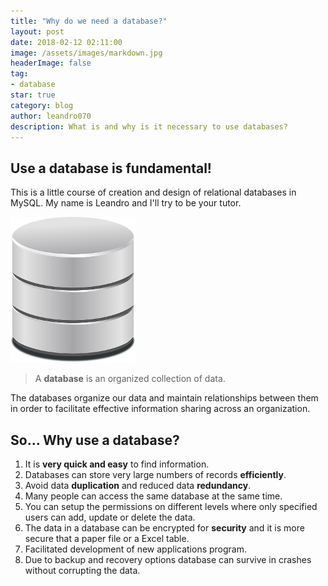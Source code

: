 ```yaml
---
title: "Why do we need a database?"
layout: post
date: 2018-02-12 02:11:00
image: /assets/images/markdown.jpg
headerImage: false
tag:
- database
star: true
category: blog
author: leandro070
description: What is and why is it necessary to use databases?
---
```


## Use a database is fundamental!

This is a little course of creation and design of relational databases in MySQL. My name is Leandro and I'll try to be your tutor.



![Markdowm Image][1]




> A **database** is an organized collection of data.

The databases organize our data and maintain relationships between them in order to facilitate effective information sharing across an organization.

## So... Why use a database?

1. It is **very quick and easy** to find information.
2. Databases can store very large numbers of records **efficiently**.
3. Avoid data **duplication** and reduced data **redundancy**.
4. Many people can access the same database at the same time.
5. You can setup the permissions on different levels where only specified users can add, update or delete the data.
6. The data in a database can be encrypted for **security** and it is more secure that a paper file or a Excel table.
7. Facilitated development of new applications program.
8. Due to backup and recovery options database can survive in crashes without corrupting the data.

[1]: /assets/images/why_use_a_database/database.png
